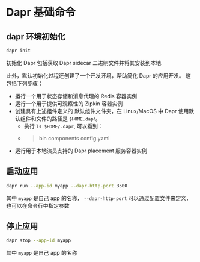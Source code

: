 #  Dapr 基础命令
## dapr 环境初始化
```bash
dapr init
```
初始化 Dapr 包括获取 Dapr sidecar 二进制文件并将其安装到本地.

此外，默认初始化过程还创建了一个开发环境，帮助简化 Dapr 的应用开发。 这包括下列步骤：

- 运行一个用于状态存储和消息代理的 Redis 容器实例
- 运行一个用于提供可观察性的 Zipkin 容器实例
- 创建具有上述组件定义的 默认组件文件夹，在 Linux/MacOS 中 Dapr 使用默认组件和文件的路径是 `$HOME.dap`r。
  - 执行 `ls $HOME/.dapr`, 可以看到：
  - > bin  components  config.yaml
- 运行用于本地演员支持的 Dapr placement 服务容器实例
## 启动应用
```bash
dapr run --app-id myapp --dapr-http-port 3500
```
其中 `myapp` 是自己 app 的名称， `--dapr-http-port` 可以通过配置文件来定义，也可以在命令行中指定参数

## 停止应用
```bash
dapr stop --app-id myapp
```
其中 `myapp` 是自己 app 的名称

